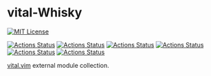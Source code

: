 # vital-Whisky

[![MIT License](https://img.shields.io/badge/license-MIT-blue.svg?style=flat-square)](LICENSE.md)

[![Actions Status](https://github.com/lambdalisue/vital-Whisky/workflows/reviewdog/badge.svg)](https://github.com/lambdalisue/vital-Whisky/actions)
[![Actions Status](https://github.com/lambdalisue/vital-Whisky/workflows/linux_vim/badge.svg)](https://github.com/lambdalisue/vital-Whisky/actions)
[![Actions Status](https://github.com/lambdalisue/vital-Whisky/workflows/linux_neovim/badge.svg)](https://github.com/lambdalisue/vital-Whisky/actions)
[![Actions Status](https://github.com/lambdalisue/vital-Whisky/workflows/windows_vim/badge.svg)](https://github.com/lambdalisue/vital-Whisky/actions)
[![Actions Status](https://github.com/lambdalisue/vital-Whisky/workflows/windows_neovim/badge.svg)](https://github.com/lambdalisue/vital-Whisky/actions)
[![Actions Status](https://github.com/lambdalisue/vital-Whisky/workflows/mac_neovim/badge.svg)](https://github.com/lambdalisue/vital-Whisky/actions)

[vital.vim](https://github.com/vim-jp/vital.vim) external module collection.
